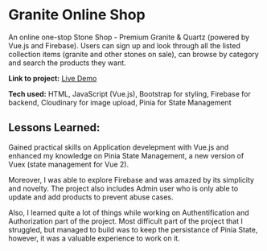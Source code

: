 # Granite Online Shop
An online one-stop Stone Shop - Premium Granite & Quartz (powered by Vue.js and Firebase). Users can sign up and look through all the listed collection items (granite and other stones on sale), can browse by category and search the products they want. 

**Link to project:** [Live Demo](https://graniteshop-29e1a.web.app/)

**Tech used:** HTML, JavaScript (Vue.js), Bootstrap for styling, Firebase for backend, Cloudinary for image upload, Pinia for State Management

## Lessons Learned:
Gained practical skills on Application develepment with Vue.js and enhanced my knowledge on Pinia State Management, a new version of Vuex (state management for Vue 2).

Moreover, I was able to explore Firebase and was amazed by its simplicity and novelty. The project also includes Admin user who is only able to update and add products to prevent abuse cases. 

Also, I learned quite a lot of things while working on Authentification and Authorization part of the project. Most difficult part of the project that I struggled, but managed to build was to keep the persistance of Pinia State, however, it was a valuable experience to work on it. 
